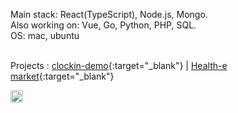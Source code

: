 Main stack: React(TypeScript), Node.js, Mongo.<br/>
Also working on: Vue, Go, Python, PHP, SQL.<br/>
OS: mac, ubuntu<br/><br/>

Projects : [clockin-demo](https://clockin-demo.com/){:target="_blank"} | [Health-e market](https://health-e.herokuapp.com/#/){:target="_blank"}

<a href="https://twitter.com/DavidMaromIl" target="_blank"><img src="https://www.pngkey.com/png/full/2-27646_twitter-logo-png-transparent-background-logo-twitter-png.png" alt="Twitter" width="20px"></a>
